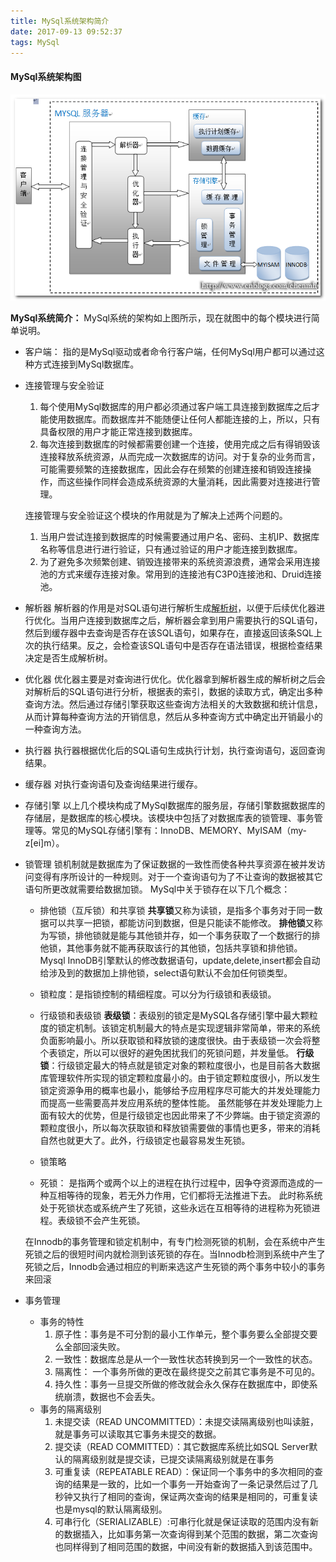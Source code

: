 ```yaml
---
title: MySql系统架构简介
date: 2017-09-13 09:52:37
tags: MySql
---
```


#### MySql系统架构图
![MySql](MySql系统架构简介/1.png)

**MySql系统简介：**
MySql系统的架构如上图所示，现在就图中的每个模块进行简单说明。

- 客户端：
指的是MySql驱动或者命令行客户端，任何MySql用户都可以通过这种方式连接到MySql数据库。
- 连接管理与安全验证
	1. 每个使用MySql数据库的用户都必须通过客户端工具连接到数据库之后才能使用数据库。而数据库并不能随便让任何人都能连接的上，所以，只有具备权限的用户才能正常连接到数据库。
	2. 每次连接到数据库的时候都需要创建一个连接，使用完成之后有得销毁该连接释放系统资源，从而完成一次数据库的访问。对于复杂的业务而言，可能需要频繁的连接数据库，因此会存在频繁的创建连接和销毁连接操作，而这些操作同样会造成系统资源的大量消耗，因此需要对连接进行管理。
	
	连接管理与安全验证这个模块的作用就是为了解决上述两个问题的。

	1. 当用户尝试连接到数据库的时候需要通过用户名、密码、主机IP、数据库名称等信息进行进行验证，只有通过验证的用户才能连接到数据库。
	2. 为了避免多次频繁创建、销毁连接带来的系统资源浪费，通常会采用连接池的方式来缓存连接对象。常用到的连接池有C3P0连接池和、Druid连接池。

- 解析器
解析器的作用是对SQL语句进行解析生成[解析树][1]，以便于后续优化器进行优化。当用户连接到数据库之后，解析器会拿到用户需要执行的SQL语句，然后到缓存器中去查询是否存在该SQL语句，如果存在，直接返回该条SQL上次的执行结果。反之，会检查该SQL语句中是否存在语法错误，根据检查结果决定是否生成解析树。
- 优化器
优化器主要是对查询进行优化。优化器拿到解析器生成的解析树之后会对解析后的SQL语句进行分析，根据表的索引，数据的读取方式，确定出多种查询方法。然后通过存储引擎获取这些查询方法相关的大致数据和统计信息，从而计算每种查询方法的开销信息，然后从多种查询方式中确定出开销最小的一种查询方法。

- 执行器
执行器根据优化后的SQL语句生成执行计划，执行查询语句，返回查询结果。
- 缓存器
对执行查询语句及查询结果进行缓存。
- 存储引擎
以上几个模块构成了MySql数据库的服务层，存储引擎数据数据库的存储层，是数据库的核心模块。该模块中包括了对数据库表的锁管理、事务管理等。常见的MySQL存储引擎有：InnoDB、MEMORY、MyISAM（my-z[ei]m）。
- 锁管理
锁机制就是数据库为了保证数据的一致性而使各种共享资源在被并发访问变得有序所设计的一种规则。对于一个查询语句为了不让查询的数据被其它语句所更改就需要给数据加锁。
MySql中关于锁存在以下几个概念：

	- 排他锁（互斥锁）和共享锁
	**共享锁**又称为读锁，是指多个事务对于同一数据可以共享一把锁，都能访问到数据，但是只能读不能修改。
	**排他锁**又称为写锁，排他锁就是能与其他锁并存，如一个事务获取了一个数据行的排他锁，其他事务就不能再获取该行的其他锁，包括共享锁和排他锁。Mysql InnoDB引擎默认的修改数据语句，update,delete,insert都会自动给涉及到的数据加上排他锁，select语句默认不会加任何锁类型。

	- 锁粒度：是指锁控制的精细程度。可以分为行级锁和表级锁。
	- 行级锁和表级锁
	**表级锁**：表级别的锁定是MySQL各存储引擎中最大颗粒度的锁定机制。该锁定机制最大的特点是实现逻辑非常简单，带来的系统负面影响最小。所以获取锁和释放锁的速度很快。由于表级锁一次会将整个表锁定，所以可以很好的避免困扰我们的死锁问题，并发量低。
	**行级锁**：行级锁定最大的特点就是锁定对象的颗粒度很小，也是目前各大数据库管理软件所实现的锁定颗粒度最小的。由于锁定颗粒度很小，所以发生锁定资源争用的概率也最小，能够给予应用程序尽可能大的并发处理能力而提高一些需要高并发应用系统的整体性能。
	虽然能够在并发处理能力上面有较大的优势，但是行级锁定也因此带来了不少弊端。由于锁定资源的颗粒度很小，所以每次获取锁和释放锁需要做的事情也更多，带来的消耗自然也就更大了。此外，行级锁定也最容易发生死锁。
	- 锁策略
	
	- 死锁： 是指两个或两个以上的进程在执行过程中，因争夺资源而造成的一种互相等待的现象，若无外力作用，它们都将无法推进下去。
此时称系统处于死锁状态或系统产生了死锁，这些永远在互相等待的进程称为死锁进程。表级锁不会产生死锁。

	在Innodb的事务管理和锁定机制中，有专门检测死锁的机制，会在系统中产生死锁之后的很短时间内就检测到该死锁的存在。当Innodb检测到系统中产生了死锁之后，Innodb会通过相应的判断来选这产生死锁的两个事务中较小的事务来回滚

- 事务管理

	- 事务的特性
		1. 原子性：事务是不可分割的最小工作单元，整个事务要么全部提交要么全部回滚失败。
		2. 一致性：数据库总是从一个一致性状态转换到另一个一致性的状态。
		3. 隔离性： 一个事务所做的更改在最终提交之前其它事务是不可见的。
		4. 持久性：事务一旦提交所做的修改就会永久保存在数据库中，即使系统崩溃，数据也不会丢失。
	- 事务的隔离级别
		1. 未提交读（READ UNCOMMITTED）：未提交读隔离级别也叫读脏，就是事务可以读取其它事务未提交的数据。
		2. 提交读（READ COMMITTED）：其它数据库系统比如SQL Server默认的隔离级别就是提交读，已提交读隔离级别就是在事务
		3. 可重复读（REPEATABLE READ）：保证同一个事务中的多次相同的查询的结果是一致的，比如一个事务一开始查询了一条记录然后过了几秒钟又执行了相同的查询，保证两次查询的结果是相同的，可重复读也是mysql的默认隔离级别。
		4. 可串行化（SERIALIZABLE）:可串行化就是保证读取的范围内没有新的数据插入，比如事务第一次查询得到某个范围的数据，第二次查询也同样得到了相同范围的数据，中间没有新的数据插入到该范围中。














[1]: https://segmentfault.com/a/1190000008120254



	